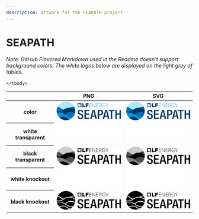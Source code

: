 ```yaml
---
description: Artwork for the SEAPATH project
---
```


# SEAPATH

*Note: GitHub Flavored Markdown used in the Readme doesn't support background colors. The white logos below are displayed on the light grey of tables.*

<table class="logos-table">
	<thead>
        <tr>
            <th></th>
            <th>PNG</th>
            <th>SVG</th>
        </tr>
    </thead>
    <tbody>
        <tr>
            <th>color</th>
            <td><a href="horizontal/color/seapath-horizontal-color.png" download><img src="horizontal/color/seapath-horizontal-color.png" width="200"></a></td>
            <td><a href="horizontal/color/seapath-horizontal-color.svg" download><img src="horizontal/color/seapath-horizontal-color.svg" width="200"></a></td>
        </tr>
        <tr>
            <th>white transparent</th>
            <td><a href="horizontal/transparent-white/seapath-horizontal-transparent-white.png" download><img src="horizontal/transparent-white/seapath-horizontal-transparent-white.png" width="200"></a></td>
            <td><a href="horizontal/transparent-white/seapath-horizontal-transparent-white.svg" download><img src="horizontal/transparent-white/seapath-horizontal-transparent-white.svg" width="200"></a></td>
        </tr>
        <tr>
            <th>black transparent</th>
            <td><a href="horizontal/transparent-black/seapath-horizontal-transparent-black.png" download><img src="horizontal/transparent-black/seapath-horizontal-transparent-black.png" width="200"></a></td>
            <td><a href="horizontal/transparent-black/seapath-horizontal-transparent-black.svg" download><img src="horizontal/transparent-black/seapath-horizontal-transparent-black.svg" width="200"></a></td>
        </tr>
        <tr>
            <th>white knockout</th>
            <td><a href="horizontal/knockout-white/seapath-horizontal-knockout-white.png" download><img src="horizontal/knockout-white/seapath-horizontal-knockout-white.png" width="200"></a></td>
            <td><a href="horizontal/knockout-white/seapath-horizontal-knockout-white.svg" download><img src="horizontal/knockout-white/seapath-horizontal-knockout-white.svg" width="200"></a></td>
        </tr>
        <tr>
            <th>black knockout</th>
            <td><a href="horizontal/knockout-black/seapath-horizontal-knockout-black.png" download><img src="horizontal/knockout-black/seapath-horizontal-knockout-black.png" width="200"></a></td>
            <td><a href="horizontal/knockout-black/seapath-horizontal-knockout-black.svg" download><img src="horizontal/knockout-black/seapath-horizontal-knockout-black.svg" width="200"></a></td>
        </tr>
        
    </tbody>
</table>

